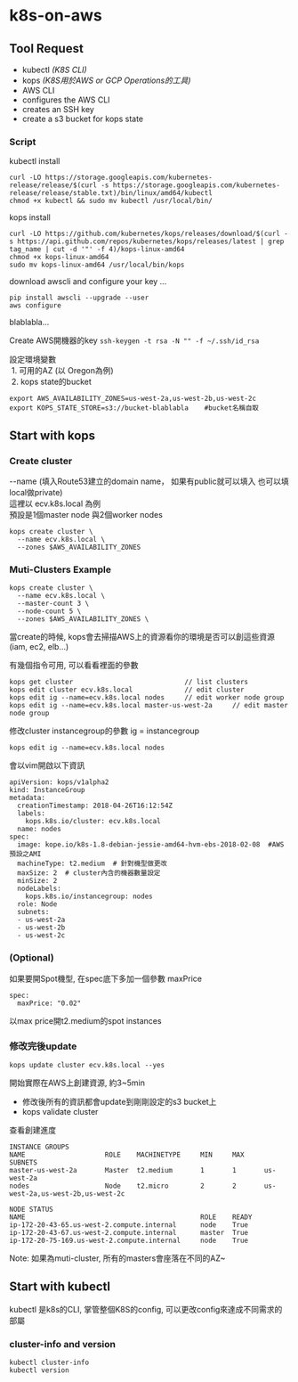 # k8s-on-aws

## Tool Request

- kubectl _(K8S CLI)_
- kops _(K8S用於AWS or GCP Operations的工具)_
- AWS CLI
- configures the AWS CLI
- creates an SSH key 
- create a s3 bucket for kops state


### Script

kubectl install
```
curl -LO https://storage.googleapis.com/kubernetes-release/release/$(curl -s https://storage.googleapis.com/kubernetes-release/release/stable.txt)/bin/linux/amd64/kubectl
chmod +x kubectl && sudo mv kubectl /usr/local/bin/
```

kops install 
```
curl -LO https://github.com/kubernetes/kops/releases/download/$(curl -s https://api.github.com/repos/kubernetes/kops/releases/latest | grep tag_name | cut -d '"' -f 4)/kops-linux-amd64
chmod +x kops-linux-amd64
sudo mv kops-linux-amd64 /usr/local/bin/kops
```

download awscli and configure your key ...
```
pip install awscli --upgrade --user
aws configure
```

blablabla...

Create AWS開機器的key
`
ssh-keygen -t rsa -N "" -f ~/.ssh/id_rsa
`

設定環境變數 \
  1. 可用的AZ (以 Oregon為例) \
  2. kops state的bucket
```
export AWS_AVAILABILITY_ZONES=us-west-2a,us-west-2b,us-west-2c
export KOPS_STATE_STORE=s3://bucket-blablabla    #bucket名稱自取
```

## Start with kops
### Create cluster
--name (填入Route53建立的domain name， 如果有public就可以填入 也可以填local做private)\
這裡以 ecv.k8s.local 為例\
預設是1個master node 與2個worker nodes
```
kops create cluster \
  --name ecv.k8s.local \
  --zones $AWS_AVAILABILITY_ZONES
```

### Muti-Clusters Example
```
kops create cluster \
  --name ecv.k8s.local \
  --master-count 3 \
  --node-count 5 \
  --zones $AWS_AVAILABILITY_ZONES \
```

當create的時候, kops會去掃描AWS上的資源看你的環境是否可以創這些資源(iam, ec2, elb...)

有幾個指令可用, 可以看看裡面的參數
```
kops get cluster                            // list clusters
kops edit cluster ecv.k8s.local             // edit cluster
kops edit ig --name=ecv.k8s.local nodes     // edit worker node group
kops edit ig --name=ecv.k8s.local master-us-west-2a     // edit master node group
```

修改cluster instancegroup的參數 ig = instancegroup
```
kops edit ig --name=ecv.k8s.local nodes
```

會以vim開啟以下資訊
```
apiVersion: kops/v1alpha2
kind: InstanceGroup
metadata:
  creationTimestamp: 2018-04-26T16:12:54Z
  labels:
    kops.k8s.io/cluster: ecv.k8s.local
  name: nodes
spec:
  image: kope.io/k8s-1.8-debian-jessie-amd64-hvm-ebs-2018-02-08  #AWS預設之AMI
  machineType: t2.medium  # 針對機型做更改
  maxSize: 2  # cluster內含的機器數量設定
  minSize: 2
  nodeLabels:
    kops.k8s.io/instancegroup: nodes
  role: Node
  subnets:
  - us-west-2a
  - us-west-2b
  - us-west-2c
```
### (Optional)
如果要開Spot機型, 在spec底下多加一個參數 maxPrice
```
spec:
  maxPrice: "0.02"
```
以max price開t2.medium的spot instances

### 修改完後update
```
kops update cluster ecv.k8s.local --yes
```
開始實際在AWS上創建資源, 約3~5min
- 修改後所有的資訊都會update到剛剛設定的s3 bucket上
- kops validate cluster

查看創建進度
```
INSTANCE GROUPS
NAME                    ROLE    MACHINETYPE     MIN     MAX     SUBNETS
master-us-west-2a       Master  t2.medium       1       1       us-west-2a
nodes                   Node    t2.micro        2       2       us-west-2a,us-west-2b,us-west-2c

NODE STATUS
NAME                                            ROLE    READY
ip-172-20-43-65.us-west-2.compute.internal      node    True
ip-172-20-43-67.us-west-2.compute.internal      master  True
ip-172-20-75-169.us-west-2.compute.internal     node    True
```
Note: 如果為muti-cluster, 所有的masters會座落在不同的AZ~

## Start with kubectl
kubectl 是k8s的CLI, 掌管整個K8S的config, 可以更改config來達成不同需求的部屬
### cluster-info and version
```
kubectl cluster-info
kubectl version
```
